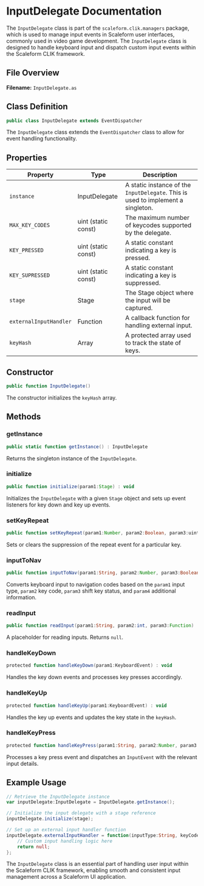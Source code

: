 # InputDelegate Documentation

The `InputDelegate` class is part of the `scaleform.clik.managers` package, which is used to manage input events in Scaleform user interfaces, commonly used in video game development.
The `InputDelegate` class is designed to handle keyboard input and dispatch custom input events within the Scaleform CLIK framework.

## File Overview

**Filename:** `InputDelegate.as`

## Class Definition

```actionscript
public class InputDelegate extends EventDispatcher
```

The `InputDelegate` class extends the `EventDispatcher` class to allow for event handling functionality.

## Properties

| Property               | Type               | Description                                                                      |
|------------------------|--------------------|----------------------------------------------------------------------------------|
| `instance`             | InputDelegate      | A static instance of the `InputDelegate`. This is used to implement a singleton. |
| `MAX_KEY_CODES`        | uint (static const)| The maximum number of keycodes supported by the delegate.                        |
| `KEY_PRESSED`          | uint (static const)| A static constant indicating a key is pressed.                                   |
| `KEY_SUPRESSED`        | uint (static const)| A static constant indicating a key is suppressed.                                |
| `stage`                | Stage              | The Stage object where the input will be captured.                               |
| `externalInputHandler` | Function           | A callback function for handling external input.                                 |
| `keyHash`              | Array              | A protected array used to track the state of keys.                               |

## Constructor

```actionscript
public function InputDelegate()
```

The constructor initializes the `keyHash` array.

## Methods

### getInstance

```actionscript
public static function getInstance() : InputDelegate
```

Returns the singleton instance of the `InputDelegate`.

### initialize

```actionscript
public function initialize(param1:Stage) : void
```

Initializes the `InputDelegate` with a given `Stage` object and sets up event listeners for key down and key up events.

### setKeyRepeat

```actionscript
public function setKeyRepeat(param1:Number, param2:Boolean, param3:uint = 0) : void
```

Sets or clears the suppression of the repeat event for a particular key.

### inputToNav

```actionscript
public function inputToNav(param1:String, param2:Number, param3:Boolean = false, param4:* = null) : String
```

Converts keyboard input to navigation codes based on the `param1` input type, `param2` key code, `param3` shift key status, and `param4` additional information.

### readInput

```actionscript
public function readInput(param1:String, param2:int, param3:Function) : Object
```

A placeholder for reading inputs. Returns `null`.

### handleKeyDown

```actionscript
protected function handleKeyDown(param1:KeyboardEvent) : void
```

Handles the key down events and processes key presses accordingly.

### handleKeyUp

```actionscript
protected function handleKeyUp(param1:KeyboardEvent) : void
```

Handles the key up events and updates the key state in the `keyHash`.

### handleKeyPress

```actionscript
protected function handleKeyPress(param1:String, param2:Number, param3:Number, param4:Boolean, param5:Boolean, param6:Boolean) : void
```

Processes a key press event and dispatches an `InputEvent` with the relevant input details.

## Example Usage

```actionscript
// Retrieve the InputDelegate instance
var inputDelegate:InputDelegate = InputDelegate.getInstance();

// Initialize the input delegate with a stage reference
inputDelegate.initialize(stage);

// Set up an external input handler function
inputDelegate.externalInputHandler = function(inputType:String, keyCode:Number, additional:*):String {
    // Custom input handling logic here
    return null;
};
```

The `InputDelegate` class is an essential part of handling user input within the Scaleform CLIK framework, enabling smooth and consistent input management across a Scaleform UI application.
